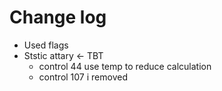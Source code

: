 # Change log

- Used flags
- Ststic attary <- TBT
  - control 44 use temp to reduce calculation
  - control 107 i removed